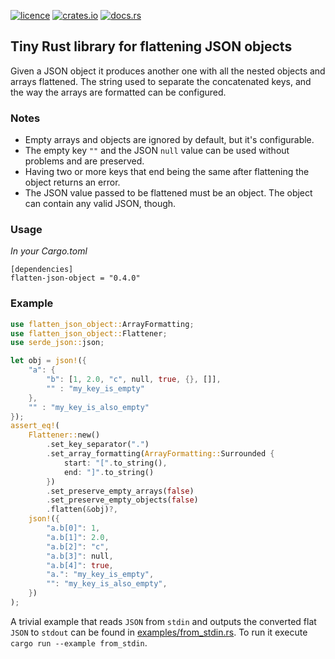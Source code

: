 [![licence](https://img.shields.io/crates/l/flatten-json-object?style=flat-square)](https://github.com/vtselfa/flatten-json-object/blob/master/LICENSE.md)
[![crates.io](https://img.shields.io/crates/v/flatten-json-object?style=flat-square)](https://crates.io/crates/flatten-json-object)
[![docs.rs](https://img.shields.io/docsrs/flatten-json-object?style=flat-square)](https://docs.rs/flatten-json-object/latest/flatten_json_object/)

## Tiny Rust library for flattening JSON objects

Given a JSON object it produces another one with all the nested objects and arrays flattened.
The string used to separate the concatenated keys, and the way the arrays are
formatted can be configured.

### Notes

- Empty arrays and objects are ignored by default, but it's configurable.
- The empty key `""` and the JSON `null` value can be used without problems and are preserved.
- Having two or more keys that end being the same after flattening the object returns an error.
- The JSON value passed to be flattened must be an object. The object can contain any valid JSON,
  though.

### Usage

*In your Cargo.toml*

```
[dependencies]
flatten-json-object = "0.4.0"
```

### Example

```rust
use flatten_json_object::ArrayFormatting;
use flatten_json_object::Flattener;
use serde_json::json;

let obj = json!({
    "a": {
        "b": [1, 2.0, "c", null, true, {}, []],
        "" : "my_key_is_empty"
    },
    "" : "my_key_is_also_empty"
});
assert_eq!(
    Flattener::new()
        .set_key_separator(".")
        .set_array_formatting(ArrayFormatting::Surrounded {
            start: "[".to_string(),
            end: "]".to_string()
        })
        .set_preserve_empty_arrays(false)
        .set_preserve_empty_objects(false)
        .flatten(&obj)?,
    json!({
        "a.b[0]": 1,
        "a.b[1]": 2.0,
        "a.b[2]": "c",
        "a.b[3]": null,
        "a.b[4]": true,
        "a.": "my_key_is_empty",
        "": "my_key_is_also_empty",
    })
);
```

A trivial example that reads `JSON` from `stdin` and outputs the converted flat `JSON` to `stdout`
can be found in [examples/from_stdin.rs](https://github.com/vtselfa/flatten-json-object/blob/master/examples/from_stdin.rs).
To run it execute `cargo run --example from_stdin`.

